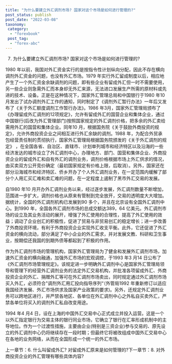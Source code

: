 ```yaml
---
title: "为什么要建立外汇调剂市场? 国家对这个市场是如何进行管理的?"
post_status: publish
post_date: "2022-03-08"
taxonomy:
 category: 
  - "forexbook"
 post_tag: 
  - "forex-abc"
---
```


7. 为什么要建立外汇调剂市场? 国家对这个市场是如何进行管理的?

1980 年以前，我国对外汇资金实行的是按指令性计划纵向分配，因此不存在横向调剂外汇资金的问题，也没有外汇市场。1979 年实行外汇留成制度以后，相应地产生了一个外汇资金余缺调剂的问题，即有些企业有留成外汇但一时不需要使用，另一些企业则急需外汇而本身却无外汇来源，无法进口发展生产所需的原材料或先进的技术、设备。正是在这种情况下，国家外汇管理总局和中国银行于1980 年10 月发出了试办调剂外汇工作的通知，同时制定了《调剂外汇暂行办法》一年后又发布了《关于外汇额度调剂工作暂行办法》。1986 年3月，国家外汇管理局颁布了《办理留成外汇调剂的12项规定》，允许有留成外汇的国营企业和集体企业，通过中国银行(后改为外汇管理部门)按照国家规定的外汇调剂价格，把多余的外汇卖给需用外汇的国营和集体企业。同年10 月，根据国务院《关于鼓励外商投资的规定》，允许外商投资企业之间相互进行外汇余缺的调剂。1988 年，为配合外贸承包经营责任制的贯彻执行，国家外汇管理局根据国务院颁发的《关于外汇调剂的规定》 ，在全国各省、自治区、直辖市、计划单列城市和经济特区以及沿海的一些经济发达的城市设立了外汇调剂中心，办理地方、部门、国营和集体企业、外商投资企业的留成外汇和自有外汇的调剂业务，调剂价格根据市场上外汇供求的情况，由买卖双方公开竞价确定（最初国家规定有价格上限，后取消）。另外，国家还在部分沿海城市和经济特区、侨乡开办了个人外汇调剂业务，在一定范围内缓解了部分个人用汇买汇难和卖汇难的问题，在一定程度上遏制了黑市外汇交易的发展。

自1980 年10 月开办外汇调剂业务以来，经过逐步发展，外汇调剂数量不断增加，范围进一步扩大，调剂价格也从原来有管制到完全放开，交易的透明度大大增加。据统计，全国的外汇调剂机构已发展到90 多个，并且在北京设有全国外汇调剂中心。到1990 年，全国各外汇调剂市场的总成交额达389，64 亿美元。外汇调剂市场的设立及其业务活动的展开，增强了外汇使用的合理性，提高了外汇使用的效益；调动了企业创汇的积极性，促进了贸易与非贸易创汇的稳定增长；进一步改善了外商投资环境，有利于外商投资企业实现外汇收支平衡。此外，它还促进了外汇资金的横向流动，部分满足了中小企业的外汇需求，并对发展文教、科研和卫生事业，按期偿还我国的到期外债等都起到了积极的作用。

作为外汇调剂市场的管理机构，国家外汇管理局为了健金和发展外汇调剂市场，加速外汇资金的横向融通，加强外汇市场的宏观调控，于1993 年3 月14 日公布了《外汇调剂市场管理规定》。该规定进一步明确外汇调剂中心是国家外汇管理局领导和管理下的经营外汇调剂业务的法定外汇交易机构，并批准各项留成外汇、外商投资企业的外汇、捐赠外汇等可在外汇调剂市场卖出，同时规定通过外汇调剂市场买入外汇，必须符合"调剂外汇用汇投向指导序列“（外管局1992 年重新修订以适应我国经济发展、外汇市场供求及国家产业政策的要求)。另外，还规定外汇调剂业务可以跨地区进行，并严禁各地区、各单位在外汇调剂中心之外私自买卖外汇，严禁各单位将买入的调剂外汇私自改变用途。

1994 年4 月4 日，设在上海的中国外汇交易中心正式成立并投入运营。这是一个以外汇指定银行为交易主体的银行同业市场，它确立了银行在汇率形成机制中的主导地位。作为一个过渡性措施，主要由企业(特别是三资企业)参与交易的、原先设立的外汇调剂中心仍将继续存在一段时期；但最终它将被改组成中国外汇交易中心在各地的业务网络，从而在全国形成一个统一的外汇市场。

  

上一章节：6. 什么叫留成外汇? 对留成外汇原来是如何管理的?下一章节：8. 对外商投资企业的外汇管理有哪些具体内容?
